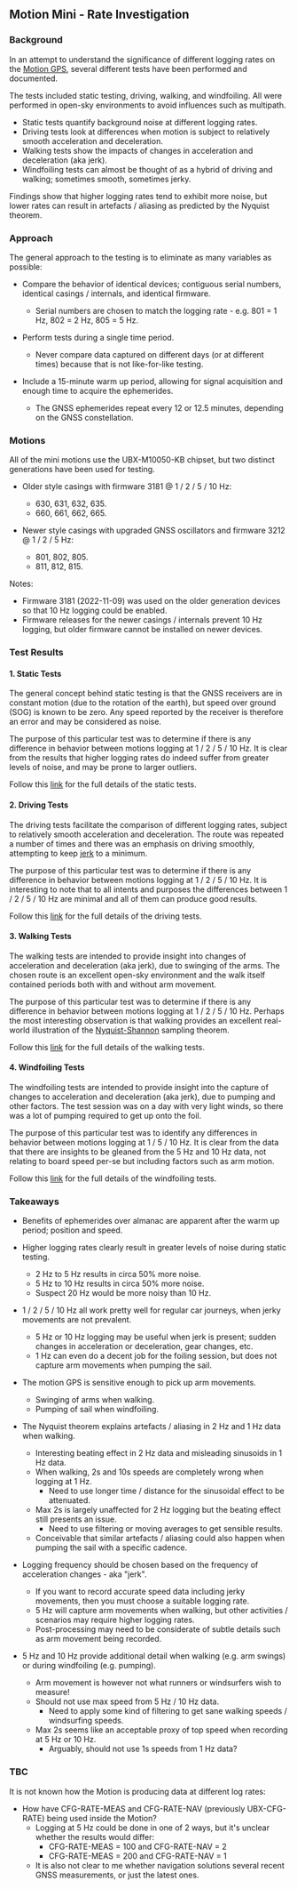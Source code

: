 ## Motion Mini - Rate Investigation

### Background

In an attempt to understand the significance of different logging rates on the [Motion GPS](https://www.motion-gps.com/motion/index.html), several different tests have been performed and documented.

The tests included static testing, driving, walking, and windfoiling.  All were performed in open-sky environments to avoid influences such as multipath.

- Static tests quantify background noise at different logging rates.
- Driving tests look at differences when motion is subject to relatively smooth acceleration and deceleration.
- Walking tests show the impacts of changes in acceleration and deceleration (aka jerk).
- Windfoiling tests can almost be thought of as a hybrid of driving and walking; sometimes smooth, sometimes jerky.

Findings show that higher logging rates tend to exhibit more noise, but lower rates can result in artefacts / aliasing as predicted by the Nyquist theorem.



### Approach

The general approach to the testing is to eliminate as many variables as possible:

- Compare the behavior of identical devices; contiguous serial numbers, identical casings / internals, and identical firmware.
  - Serial numbers are chosen to match the logging rate - e.g. 801 = 1 Hz, 802 = 2 Hz, 805 = 5 Hz.

- Perform tests during a single time period.
  - Never compare data captured on different days (or at different times) because that is not like-for-like testing.

- Include a 15-minute warm up period, allowing for signal acquisition and enough time to acquire the ephemerides.
  - The GNSS ephemerides repeat every 12 or 12.5 minutes, depending on the GNSS constellation.




### Motions

All of the mini motions use the UBX-M10050-KB chipset, but two distinct generations have been used for testing.

- Older style casings with firmware 3181 @ 1 / 2 / 5 / 10 Hz:
  - 630, 631, 632, 635.
  - 660, 661, 662, 665.

- Newer style casings with upgraded GNSS oscillators and firmware 3212 @ 1 / 2 / 5 Hz:
  - 801, 802, 805.
  - 811, 812, 815.


Notes:

- Firmware 3181 (2022-11-09) was used on the older generation devices so that 10 Hz logging could be enabled.
- Firmware releases for the newer casings / internals prevent 10 Hz logging, but older firmware cannot be installed on newer devices.




### Test Results

#### 1. Static Tests

The general concept behind static testing is that the GNSS receivers are in constant motion (due to the rotation of the earth), but speed over ground (SOG) is known to be zero. Any speed reported by the receiver is therefore an error and may be considered as noise.

The purpose of this particular test was to determine if there is any difference in behavior between motions logging at 1 / 2 / 5 / 10 Hz. It is clear from the results that higher logging rates do indeed suffer from greater levels of noise, and may be prone to larger outliers.

Follow this [link](garden/README.md) for the full details of the static tests.



#### 2. Driving Tests

The driving tests facilitate the comparison of different logging rates, subject to relatively smooth acceleration and deceleration. The route was repeated a number of times and there was an emphasis on driving smoothly, attempting to keep [jerk](https://en.wikipedia.org/wiki/Jerk_(physics)) to a minimum.

The purpose of this particular test was to determine if there is any difference in behavior between motions logging at 1 / 2 / 5 / 10 Hz. It is interesting to note that to all intents and purposes the differences between 1 / 2 / 5 / 10 Hz are minimal and all of them can produce good results.

Follow this [link](driving/README.md) for the full details of the driving tests.



#### 3. Walking Tests

The walking tests are intended to provide insight into changes of acceleration and deceleration (aka jerk), due to swinging of the arms. The chosen route is an excellent open-sky environment and the walk itself contained periods both with and without arm movement.

The purpose of this particular test was to determine if there is any difference in behavior between motions logging at 1 / 2 / 5 / 10 Hz. Perhaps the most interesting observation is that walking provides an excellent real-world illustration of the [Nyquist-Shannon](https://en.wikipedia.org/wiki/Nyquist%E2%80%93Shannon_sampling_theorem) sampling theorem.

Follow this [link](walking/README.md) for the full details of the walking tests.



#### 4. Windfoiling Tests

The windfoiling tests are intended to provide insight into the capture of changes to acceleration and deceleration (aka jerk), due to pumping and other factors. The test session was on a day with very light winds, so there was a lot of pumping required to get up onto the foil.

The purpose of this particular test was to identify any differences in behavior between motions logging at 1 / 5 / 10 Hz. It is clear from the data that there are insights to be gleaned from the 5 Hz and 10 Hz data, not relating to board speed per-se but including factors such as arm motion.

Follow this [link](windfoiling/README.md) for the full details of the windfoiling tests.



### Takeaways

- Benefits of ephemerides over almanac are apparent after the warm up period; position and speed.
- Higher logging rates clearly result in greater levels of noise during static testing.
  - 2 Hz to 5 Hz results in circa 50% more noise.
  - 5 Hz to 10 Hz results in circa 50% more noise.
  - Suspect 20 Hz would be more noisy than 10 Hz.
- 1 / 2 / 5 / 10 Hz all work pretty well for regular car journeys, when jerky movements are not prevalent.
  - 5 Hz or 10 Hz logging may be useful when jerk is present; sudden changes in acceleration or deceleration, gear changes, etc.
  - 1 Hz can even do a decent job for the foiling session, but does not capture arm movements when pumping the sail.

- The motion GPS is sensitive enough to pick up arm movements.
  - Swinging of arms when walking.
  - Pumping of sail when windfoiling.
- The Nyquist theorem explains artefacts / aliasing in 2 Hz and 1 Hz data when walking.
  - Interesting beating effect in 2 Hz data and misleading sinusoids in 1 Hz data.
  - When walking, 2s and 10s speeds are completely wrong when logging at 1 Hz.
    - Need to use longer time / distance for the sinusoidal effect to be attenuated.
  - Max 2s is largely unaffected for 2 Hz logging but the beating effect still presents an issue.
    - Need to use filtering or moving averages to get sensible results.
  - Conceivable that similar artefacts / aliasing could also happen when pumping the sail with a specific cadence.
- Logging frequency should be chosen based on the frequency of acceleration changes - aka "jerk".
  - If you want to record accurate speed data including jerky movements, then you must choose a suitable logging rate.
  - 5 Hz will capture arm movements when walking, but other activities / scenarios may require higher logging rates.
  - Post-processing may need to be considerate of subtle details such as arm movement being recorded.
- 5 Hz and 10 Hz provide additional detail when walking (e.g. arm swings) or during windfoiling (e.g. pumping).
  - Arm movement is however not what runners or windsurfers wish to measure!
  - Should not use max speed from 5 Hz / 10 Hz data.
    - Need to apply some kind of filtering to get sane walking speeds / windsurfing speeds.
  - Max 2s seems like an acceptable proxy of top speed when recording at 5 Hz or 10 Hz.
    - Arguably, should not use 1s speeds from 1 Hz data?



### TBC

It is not known how the Motion is producing data at different log rates:

- How have CFG-RATE-MEAS and CFG-RATE-NAV (previously UBX-CFG-RATE) being used inside the Motion?
  - Logging at 5 Hz could be done in one of 2 ways, but it's unclear whether the results would differ:
    - CFG-RATE-MEAS = 100 and CFG-RATE-NAV = 2
    - CFG-RATE-MEAS = 200 and CFG-RATE-NAV = 1
  - It is also not clear to me whether navigation solutions several recent GNSS measurements, or just the latest ones.
